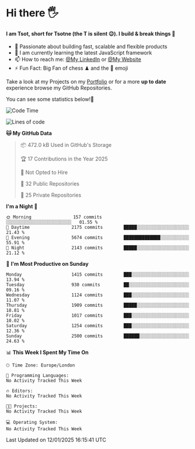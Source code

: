 # Hi there :raised_hand_with_fingers_splayed:
#### I am Tsot, short for Tsotne (the T is silent :wink:). I build & break things :space_invader:
- :telescope: Passionate about building fast, scalable and flexible products
- :seedling: I am currently learning the latest JavaScript framework 
- :mailbox: How to reach me: [@My LinkedIn](https://www.linkedin.com/in/tsotne-gvadzabia/) or [@My Website](https://tsotne.co.uk/contact)
- :zap: Fun Fact: Big Fan of chess ♟ and the 👾 emoji

Take a look at my Projects on my [Portfolio](https://tsotne.co.uk/) or for a more **up to date** experience browse my GitHub Repositories.

You can see some statistics below!:space_invader:
<!--START_SECTION:waka-->
![Code Time](http://img.shields.io/badge/Code%20Time-761%20hrs%202%20mins-blue)

![Lines of code](https://img.shields.io/badge/From%20Hello%20World%20I%27ve%20Written-6.9%20million%20lines%20of%20code-blue)

**🐱 My GitHub Data** 

> 📦 472.0 kB Used in GitHub's Storage 
 > 
> 🏆 17 Contributions in the Year 2025
 > 
> 🚫 Not Opted to Hire
 > 
> 📜 32 Public Repositories 
 > 
> 🔑 25 Private Repositories 
 > 
**I'm a Night 🦉** 

```text
🌞 Morning                157 commits         ░░░░░░░░░░░░░░░░░░░░░░░░░   01.55 % 
🌆 Daytime                2175 commits        █████░░░░░░░░░░░░░░░░░░░░   21.43 % 
🌃 Evening                5674 commits        ██████████████░░░░░░░░░░░   55.91 % 
🌙 Night                  2143 commits        █████░░░░░░░░░░░░░░░░░░░░   21.12 % 
```
📅 **I'm Most Productive on Sunday** 

```text
Monday                   1415 commits        ███░░░░░░░░░░░░░░░░░░░░░░   13.94 % 
Tuesday                  930 commits         ██░░░░░░░░░░░░░░░░░░░░░░░   09.16 % 
Wednesday                1124 commits        ███░░░░░░░░░░░░░░░░░░░░░░   11.07 % 
Thursday                 1909 commits        █████░░░░░░░░░░░░░░░░░░░░   18.81 % 
Friday                   1017 commits        ███░░░░░░░░░░░░░░░░░░░░░░   10.02 % 
Saturday                 1254 commits        ███░░░░░░░░░░░░░░░░░░░░░░   12.36 % 
Sunday                   2500 commits        ██████░░░░░░░░░░░░░░░░░░░   24.63 % 
```


📊 **This Week I Spent My Time On** 

```text
🕑︎ Time Zone: Europe/London

💬 Programming Languages: 
No Activity Tracked This Week

🔥 Editors: 
No Activity Tracked This Week

🐱‍💻 Projects: 
No Activity Tracked This Week

💻 Operating System: 
No Activity Tracked This Week
```


 Last Updated on 12/01/2025 16:15:41 UTC
<!--END_SECTION:waka-->
